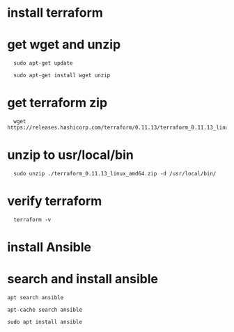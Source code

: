 # install terraform

  # get wget and unzip
  
      sudo apt-get update

      sudo apt-get install wget unzip
      
  # get terraform zip
  
      wget https://releases.hashicorp.com/terraform/0.11.13/terraform_0.11.13_linux_amd64.zip
      
  # unzip to usr/local/bin
  
      sudo unzip ./terraform_0.11.13_linux_amd64.zip -d /usr/local/bin/
  
  # verify terraform 
  
      terraform -v
      
      
      
# install Ansible

  # search and install ansible
  
    apt search ansible
    
    apt-cache search ansible
    
    sudo apt install ansible
